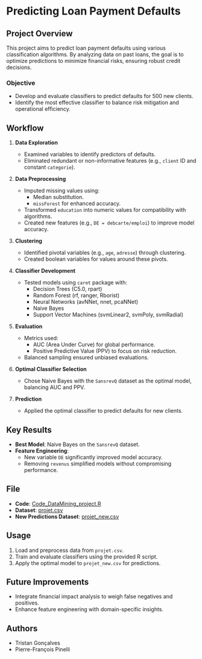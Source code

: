 # Predicting Loan Payment Defaults

## Project Overview

This project aims to predict loan payment defaults using various classification algorithms. By analyzing data on past loans, the goal is to optimize predictions to minimize financial risks, ensuring robust credit decisions.

### Objective
- Develop and evaluate classifiers to predict defaults for 500 new clients.
- Identify the most effective classifier to balance risk mitigation and operational efficiency.

## Workflow

1. **Data Exploration**
   - Examined variables to identify predictors of defaults.
   - Eliminated redundant or non-informative features (e.g., `client` ID and constant `categorie`).

2. **Data Preprocessing**
   - Imputed missing values using:
     - Median substitution.
     - `missForest` for enhanced accuracy.
   - Transformed `education` into numeric values for compatibility with algorithms.
   - Created new features (e.g., `DE = debcarte/emploi`) to improve model accuracy.

3. **Clustering**
   - Identified pivotal variables (e.g., `age`, `adresse`) through clustering.
   - Created boolean variables for values around these pivots.

4. **Classifier Development**
   - Tested models using `caret` package with:
     - Decision Trees (C5.0, rpart)
     - Random Forest (rf, ranger, Rborist)
     - Neural Networks (avNNet, nnet, pcaNNet)
     - Naive Bayes
     - Support Vector Machines (svmLinear2, svmPoly, svmRadial)

5. **Evaluation**
   - Metrics used:
     - AUC (Area Under Curve) for global performance.
     - Positive Predictive Value (PPV) to focus on risk reduction.
   - Balanced sampling ensured unbiased evaluations.

6. **Optimal Classifier Selection**
   - Chose Naive Bayes with the `SansrevQ` dataset as the optimal model, balancing AUC and PPV.

7. **Prediction**
   - Applied the optimal classifier to predict defaults for new clients.

## Key Results
- **Best Model**: Naive Bayes on the `SansrevQ` dataset.
- **Feature Engineering**:
  - New variable `DE` significantly improved model accuracy.
  - Removing `revenus` simplified models without compromising performance.

## File
- **Code**: [Code_DataMining_project.R](./Code_DataMining_project.R)
- **Dataset**: [projet.csv](./projet.csv)
- **New Predictions Dataset**: [projet_new.csv](./projet_new.csv)

## Usage
1. Load and preprocess data from `projet.csv`.
2. Train and evaluate classifiers using the provided R script.
3. Apply the optimal model to `projet_new.csv` for predictions.

## Future Improvements
- Integrate financial impact analysis to weigh false negatives and positives.
- Enhance feature engineering with domain-specific insights.

## Authors
- Tristan Gonçalves
- Pierre-François Pinelli
